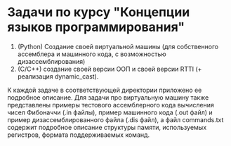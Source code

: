 # Задачи по курсу "Концепции языков программирования"

1) (Python) Cоздание своей виртуальной машины (для собственного ассемблера и машинного кода, с возможностью дизассемблирования)
2) (C/C++) создание своей версии ООП и своей версии RTTI (+ реализация dynamic_cast). 

К каждой задаче в соответствующей директории приложено ее подробное описание.
Для задачи про виртуальную машину также представлены примеры тестового ассемблерного кода вычисления чисел Фибоначчи (.in файлы), пример машинного кода (.out файл) и пример дизассемблированного файла (.dis файл), а файл commands.txt содержит подробное описание структуры памяти, используемых регистров, формата поддерживаемых команд.
